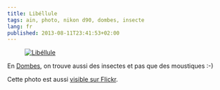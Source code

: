 ```yaml
---
title: Libéllule
tags: ain, photo, nikon d90, dombes, insecte
lang: fr
published: 2013-08-11T23:41:53+02:00
---
```


<figure class="object-center">
<a href="/images/libellule.jpg">
<img src="/images/660x/libellule.jpg" alt="Libéllule">
</a>
</figure>

En <a href="http://fr.wikipedia.org/wiki/Dombes">Dombes</a>, on trouve
aussi des insectes et pas que des moustiques :-)

Cette photo est aussi <a href="http://www.flickr.com/photos/tigr0u/9489869876/">visible sur Flickr</a>.

